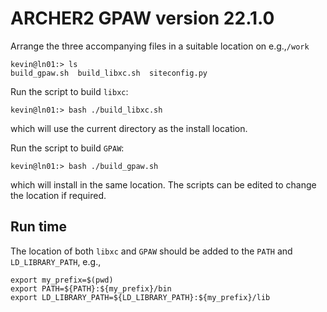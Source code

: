 # ARCHER2 GPAW version 22.1.0

Arrange the three accompanying files in a suitable location on
e.g.,`/work`
```
kevin@ln01:> ls
build_gpaw.sh  build_libxc.sh  siteconfig.py
```

Run the script to build `libxc`:
```
kevin@ln01:> bash ./build_libxc.sh
```
which will use the current directory as the install location.

Run the script to build `GPAW`:
```
kevin@ln01:> bash ./build_gpaw.sh
```
which will install in the same location. The scripts can be edited
to change the location if required.

## Run time

The location of both `libxc` and `GPAW` should be added to the
`PATH` and `LD_LIBRARY_PATH`, e.g.,
```
export my_prefix=$(pwd)
export PATH=${PATH}:${my_prefix}/bin
export LD_LIBRARY_PATH=${LD_LIBRARY_PATH}:${my_prefix}/lib
```
